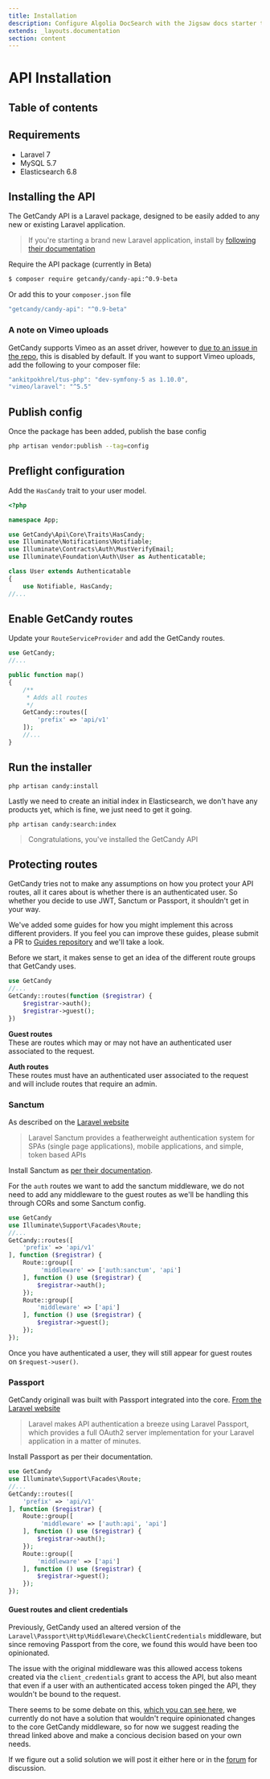 ```yaml
---
title: Installation
description: Configure Algolia DocSearch with the Jigsaw docs starter template
extends: _layouts.documentation
section: content
---
```


# API Installation

## Table of contents

## Requirements

- Laravel 7
- MySQL 5.7
- Elasticsearch 6.8

## Installing the API
The GetCandy API is a Laravel package, designed to be easily added to any new or existing Laravel application.

> If you're starting a brand new Laravel application, install by [following their documentation](https://laravel.com/docs/7.x)

Require the API package (currently in Beta)

```bash
$ composer require getcandy/candy-api:^0.9-beta
```

Or add this to your `composer.json` file

```javascript
"getcandy/candy-api": "^0.9-beta"
```

### A note on Vimeo uploads

GetCandy supports Vimeo as an asset driver, however to [due to an issue in the repo](https://github.com/vimeo/laravel/issues/74), this is disabled by default. If you want to support Vimeo uploads, add the following to your composer file:

```javascript
"ankitpokhrel/tus-php": "dev-symfony-5 as 1.10.0",
"vimeo/laravel": "^5.5"
```

## Publish config

Once the package has been added, publish the base config

```bash
php artisan vendor:publish --tag=config
```

## Preflight configuration

Add the `HasCandy` trait to your user model.

```php
<?php

namespace App;

use GetCandy\Api\Core\Traits\HasCandy;
use Illuminate\Notifications\Notifiable;
use Illuminate\Contracts\Auth\MustVerifyEmail;
use Illuminate\Foundation\Auth\User as Authenticatable;

class User extends Authenticatable
{
    use Notifiable, HasCandy;
//...
```

## Enable GetCandy routes

Update your `RouteServiceProvider` and add the GetCandy routes.

```php
use GetCandy;
//...

public function map()
{
    /**
     * Adds all routes
     */
    GetCandy::routes([
        'prefix' => 'api/v1'
    ]);
    //...
}
```

## Run the installer

```
php artisan candy:install
```

Lastly we need to create an initial index in Elasticsearch, we don't have any products yet, which is fine, we just need to get it going.

```
php artisan candy:search:index
```

> Congratulations, you've installed the GetCandy API

## Protecting routes

GetCandy tries not to make any assumptions on how you protect your API routes, all it cares about is whether there is an authenticated user. So whether you decide to use JWT, Sanctum or Passport, it shouldn't get in your way.

We've added some guides for how you might implement this across different providers. If you feel you can improve these guides, please submit a PR to [Guides repository](https://github.com/getcandy/guides) and we'll take a look.

Before we start, it makes sense to get an idea of the different route groups that GetCandy uses.

```php
use GetCandy
//...
GetCandy::routes(function ($registrar) {
    $registrar->auth();
    $registrar->guest();
})
```

**Guest routes**  
These are routes which may or may not have an authenticated user associated to the request.

**Auth routes**  
These routes must have an authenticated user associated to the request and will include routes that require an admin.

### Sanctum

As described on the [Laravel website](https://laravel.com/docs/7.x/sanctum)

> Laravel Sanctum provides a featherweight authentication system for SPAs (single page applications), mobile applications, and simple, token based APIs

Install Sanctum as [per their documentation]((https://laravel.com/docs/7.x/sanctum)).

For the `auth` routes we want to add the sanctum middleware, we do not need to add any middleware to the guest routes as we'll be handling this through CORs and some Sanctum config.

```php
use GetCandy
use Illuminate\Support\Facades\Route;
//...
GetCandy::routes([
    'prefix' => 'api/v1'
], function ($registrar) {
    Route::group([
         'middleware' => ['auth:sanctum', 'api']
    ], function () use ($registrar) {
        $registrar->auth();
    });
    Route::group([
        'middleware' => ['api']
    ], function () use ($registrar) {
        $registrar->guest();
    });
});
```

Once you have authenticated a user, they will still appear for guest routes on `$request->user()`.

### Passport

GetCandy originall was built with Passport integrated into the core. [From the Laravel website](https://laravel.com/docs/7.x/passport)

>  Laravel makes API authentication a breeze using Laravel Passport, which provides a full OAuth2 server implementation for your Laravel application in a matter of minutes.

Install Passport as per their documentation.

```php
use GetCandy
use Illuminate\Support\Facades\Route;
//...
GetCandy::routes([
    'prefix' => 'api/v1'
], function ($registrar) {
    Route::group([
         'middleware' => ['auth:api', 'api']
    ], function () use ($registrar) {
        $registrar->auth();
    });
    Route::group([
        'middleware' => ['api']
    ], function () use ($registrar) {
        $registrar->guest();
    });
});
```

#### Guest routes and client credentials
Previously, GetCandy used an altered version of the `Laravel\Passport\Http\Middleware\CheckClientCredentials` middleware, but since removing Passport from the core, we found this would have been too opinionated.

The issue with the original middleware was this allowed access tokens created via the `client_credentials` grant to access the API, but also meant that even if a user with an authenticated access token pinged the API, they wouldn't be bound to the request.

There seems to be some debate on this, [which you can see here](https://github.com/laravel/passport/issues/898), we currently do not have a solution that wouldn't require opinionated changes to the core GetCandy middleware, so for now we suggest reading the thread linked above and make a concious decision based on your own needs.

If we figure out a solid solution we will post it either here or in the [forum](https://community.getcandy.io/) for discussion.


